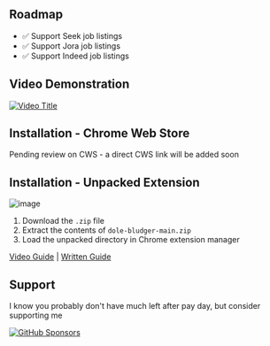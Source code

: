 ## Roadmap
- ✅ Support Seek job listings
- ✅ Support Jora job listings
- ✅ Support Indeed job listings

## Video Demonstration
[![Video Title](https://i.imgur.com/1fSpAvu.png)](https://www.youtube.com/watch?v=C0yKAg6IklU)

## Installation - Chrome Web Store
Pending review on CWS - a direct CWS link will be added soon

## Installation - Unpacked Extension
![image](https://github.com/user-attachments/assets/ba852bc9-bcab-4508-a2de-5738860a4b1e)

1. Download the `.zip` file
2. Extract the contents of `dole-bludger-main.zip`
3. Load the unpacked directory in Chrome extension manager

[Video Guide](https://www.youtube.com/watch?v=hIRX1dpfqHc) | [Written Guide](https://developer.chrome.com/docs/extensions/mv3/getstarted/development-basics/#load-unpacked)

## Support
I know you probably don't have much left after pay day, but consider supporting me

[![GitHub Sponsors](https://img.shields.io/badge/Sponsor-GitHub-ff69b4?logo=github&style=for-the-badge)](https://github.com/sponsors/probablyraging)
